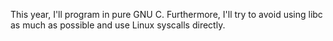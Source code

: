 This year, I'll program in pure GNU C.
Furthermore, I'll try to avoid using libc as much as possible and use Linux syscalls directly.
